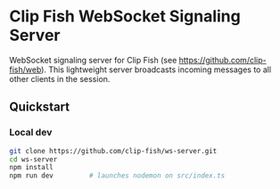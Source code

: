 # Clip Fish WebSocket Signaling Server

WebSocket signaling server for Clip Fish (see <https://github.com/clip-fish/web>). This lightweight server broadcasts incoming messages to all other clients in the session.

## Quickstart

### Local dev

```bash
git clone https://github.com/clip-fish/ws-server.git
cd ws-server
npm install
npm run dev         # launches nodemon on src/index.ts